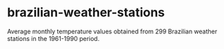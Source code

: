 # brazilian-weather-stations
Average monthly temperature values obtained from 299 Brazilian weather stations in the 1961-1990 period.
